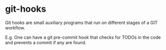# git-hooks

Git hooks are small auxiliary programs that run on different stages of a GIT workflow.

E.g. One can have a git pre-commit hook that checks for TODOs in the code and prevents a commit if any are found.
